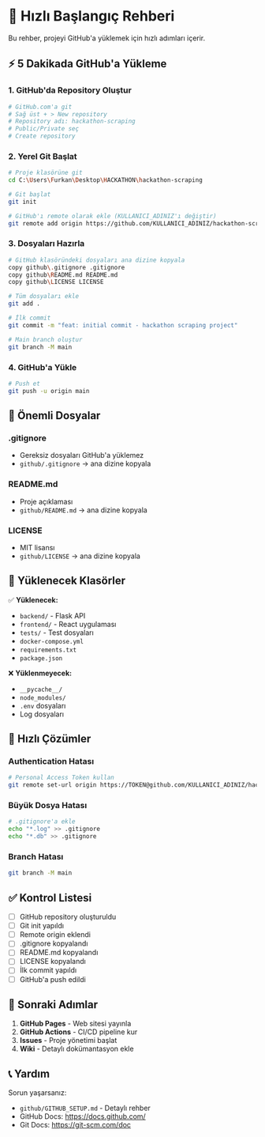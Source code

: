 # 🚀 Hızlı Başlangıç Rehberi

Bu rehber, projeyi GitHub'a yüklemek için hızlı adımları içerir.

## ⚡ 5 Dakikada GitHub'a Yükleme

### 1. GitHub'da Repository Oluştur
```bash
# GitHub.com'a git
# Sağ üst + > New repository
# Repository adı: hackathon-scraping
# Public/Private seç
# Create repository
```

### 2. Yerel Git Başlat
```bash
# Proje klasörüne git
cd C:\Users\Furkan\Desktop\HACKATHON\hackathon-scraping

# Git başlat
git init

# GitHub'ı remote olarak ekle (KULLANICI_ADINIZ'ı değiştir)
git remote add origin https://github.com/KULLANICI_ADINIZ/hackathon-scraping.git
```

### 3. Dosyaları Hazırla
```bash
# GitHub klasöründeki dosyaları ana dizine kopyala
copy github\.gitignore .gitignore
copy github\README.md README.md
copy github\LICENSE LICENSE

# Tüm dosyaları ekle
git add .

# İlk commit
git commit -m "feat: initial commit - hackathon scraping project"

# Main branch oluştur
git branch -M main
```

### 4. GitHub'a Yükle
```bash
# Push et
git push -u origin main
```

## 🔧 Önemli Dosyalar

### .gitignore
- Gereksiz dosyaları GitHub'a yüklemez
- `github/.gitignore` → ana dizine kopyala

### README.md
- Proje açıklaması
- `github/README.md` → ana dizine kopyala

### LICENSE
- MIT lisansı
- `github/LICENSE` → ana dizine kopyala

## 📁 Yüklenecek Klasörler

✅ **Yüklenecek:**
- `backend/` - Flask API
- `frontend/` - React uygulaması
- `tests/` - Test dosyaları
- `docker-compose.yml`
- `requirements.txt`
- `package.json`

❌ **Yüklenmeyecek:**
- `__pycache__/`
- `node_modules/`
- `.env` dosyaları
- Log dosyaları

## 🚨 Hızlı Çözümler

### Authentication Hatası
```bash
# Personal Access Token kullan
git remote set-url origin https://TOKEN@github.com/KULLANICI_ADINIZ/hackathon-scraping.git
```

### Büyük Dosya Hatası
```bash
# .gitignore'a ekle
echo "*.log" >> .gitignore
echo "*.db" >> .gitignore
```

### Branch Hatası
```bash
git branch -M main
```

## ✅ Kontrol Listesi

- [ ] GitHub repository oluşturuldu
- [ ] Git init yapıldı
- [ ] Remote origin eklendi
- [ ] .gitignore kopyalandı
- [ ] README.md kopyalandı
- [ ] LICENSE kopyalandı
- [ ] İlk commit yapıldı
- [ ] GitHub'a push edildi

## 🎯 Sonraki Adımlar

1. **GitHub Pages** - Web sitesi yayınla
2. **GitHub Actions** - CI/CD pipeline kur
3. **Issues** - Proje yönetimi başlat
4. **Wiki** - Detaylı dokümantasyon ekle

## 📞 Yardım

Sorun yaşarsanız:
- `github/GITHUB_SETUP.md` - Detaylı rehber
- GitHub Docs: https://docs.github.com/
- Git Docs: https://git-scm.com/doc 